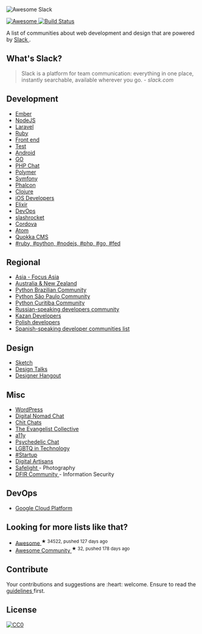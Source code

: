 <p>
 <img alt="Awesome Slack" src="images/logo.jpg"/>
</p>
<p>
 <a href="https://github.com/sindresorhus/awesome">
  <img alt="Awesome" src="https://cdn.rawgit.com/sindresorhus/awesome/d7305f38d29fed78fa85652e3a63e154dd8e8829/media/badge.svg"/>
 </a>
 <a href="https://travis-ci.org/filipelinhares/awesome-slack">
  <img alt="Build Status" src="https://api.travis-ci.org/filipelinhares/awesome-slack.png"/>
 </a>
</p>
<p>
 A list of communities about web development and design that are powered by
 <a href="https://slack.com/">
  Slack
 </a>
 .
</p>
<h2>
 What's Slack?
</h2>
<blockquote>
 <p>
  Slack is a platform for team communication: everything in one place, instantly searchable, available wherever you go.
  <em>
   - slack.com
  </em>
 </p>
</blockquote>
<h2>
 Development
</h2>
<ul>
 <li>
  <a href="https://ember-community-slackin.herokuapp.com/">
   Ember
  </a>
 </li>
 <li>
  <a href="http://nodeslackers.io/">
   NodeJS
  </a>
 </li>
 <li>
  <a href="https://larachat.co/">
   Laravel
  </a>
 </li>
 <li>
  <a href="https://rubydevelopers.typeform.com/to/l7WVWl">
   Ruby
  </a>
 </li>
 <li>
  <a href="http://frontenddevelopers.org/">
   Front end
  </a>
 </li>
 <li>
  <a href="http://hashtagtesting.com/">
   Test
  </a>
 </li>
 <li>
  <a href="https://androidchat.co/">
   Android
  </a>
 </li>
 <li>
  <a href="https://docs.google.com/forms/d/e/1FAIpQLScNsNXbz2SCLH5hVNoZS0C70nPAXv730SW9F3K1g6iVvlcUTg/viewform?fbzx=4754263898376949596">
   GO
  </a>
 </li>
 <li>
  <a href="https://phpchat.co">
   PHP Chat
  </a>
 </li>
 <li>
  <a href="http://polymer-slack.herokuapp.com/">
   Polymer
  </a>
 </li>
 <li>
  <a href="https://symfony2slack.herokuapp.com/">
   Symfony
  </a>
 </li>
 <li>
  <a href="http://slack.phalconphp.com">
   Phalcon
  </a>
 </li>
 <li>
  <a href="http://clojurians.net/">
   Clojure
  </a>
 </li>
 <li>
  <a href="http://ios-developers.io/">
   iOS Developers
  </a>
 </li>
 <li>
  <a href="https://elixir-slackin.herokuapp.com/">
   Elixir
  </a>
 </li>
 <li>
  <a href="https://devopschat.co/">
   DevOps
  </a>
 </li>
 <li>
  <a href="https://slashrocket.io/">
   slashrocket
  </a>
 </li>
 <li>
  <a href="http://slack.cordova.io/">
   Cordova
  </a>
 </li>
 <li>
  <a href="http://atom-slack.herokuapp.com/">
   Atom
  </a>
 </li>
 <li>
  <a href="https://quokkaslack.herokuapp.com/">
   Quokka CMS
  </a>
 </li>
 <li>
  <a href="http://www.hashtagdevelopers.com/">
   #ruby, #python, #nodejs, #php, #go, #fed
  </a>
 </li>
</ul>
<h2>
 Regional
</h2>
<ul>
 <li>
  <a href="https://focusasia.xyz?ref=github">
   Asia - Focus Asia
  </a>
 </li>
 <li>
  <a href="http://devanz.co">
   Australia & New Zealand
  </a>
 </li>
 <li>
  <a href="http://slack-pythonbrasil.herokuapp.com/">
   Python Brazilian Community
  </a>
 </li>
 <li>
  <a href="http://grupysp.herokuapp.com/">
   Python São Paulo Community
  </a>
 </li>
 <li>
  <a href="http://grupypr.herokuapp.com/">
   Python Curitiba Community
  </a>
 </li>
 <li>
  <a href="https://rusdevs.herokuapp.com/">
   Russian-speaking developers community
  </a>
 </li>
 <li>
  <a href="https://devkzn.slack.com/">
   Kazan Developers
  </a>
 </li>
 <li>
  <a href="http://slackin.devstyle.pl/">
   Polish developers
  </a>
 </li>
 <li>
  <a href="https://github.com/esebastian/awesome-spanish-slack-dev-groups">
   Spanish-speaking developer communities list
  </a>
 </li>
</ul>
<h2>
 Design
</h2>
<ul>
 <li>
  <a href="http://teamsketch.io/">
   Sketch
  </a>
 </li>
 <li>
  <a href="https://docs.google.com/forms/d/e/1FAIpQLSeKT_LC8kKTzJ4JjmgVQVpfl24i1qBkjJ7TYyQcNHL7fBQkYQ/viewform?c=0&w=1">
   Design Talks
  </a>
 </li>
 <li>
  <a href="https://www.designerhangout.co/">
   Designer Hangout
  </a>
 </li>
</ul>
<h2>
 Misc
</h2>
<ul>
 <li>
  <a href="https://make.wordpress.org/chat/">
   WordPress
  </a>
 </li>
 <li>
  <a href="https://hashtagnomads.com/">
   Digital Nomad Chat
  </a>
 </li>
 <li>
  <a href="http://www.chitchats.co/">
   Chit Chats
  </a>
 </li>
 <li>
  <a href="https://github.com/evangelistcollective/">
   The Evangelist Collective
  </a>
 </li>
 <li>
  <a href="https://web-a11y.herokuapp.com/">
   a11y
  </a>
 </li>
 <li>
  <a href="http://psychedelicchat.com/">
   Psychedelic Chat
  </a>
 </li>
 <li>
  <a href="http://lgbtq.technology/">
   LGBTQ in Technology
  </a>
 </li>
 <li>
  <a href="http://startup.chat">
   #Startup
  </a>
 </li>
 <li>
  <a href="http://www.artisans.digital/">
   Digital Artisans
  </a>
 </li>
 <li>
  <a href="http://safelight.herokuapp.com/">
   Safelight
  </a>
  - Photography
 </li>
 <li>
  <a href="https://rishi28.typeform.com/to/sTbTI8">
   DFIR Community
  </a>
  - Information Security
 </li>
</ul>
<h2>
 DevOps
</h2>
<ul>
 <li>
  <a href="http://bit.ly/gcp-slack">
   Google Cloud Platform
  </a>
 </li>
</ul>
<h2>
 Looking for more lists like that?
</h2>
<ul>
 <li>
  <a href="https://github.com/sindresorhus/awesome">
   Awesome
  </a>
  <sup>
   &#9733 34522, pushed 127 days ago
  </sup>
 </li>
 <li>
  <a href="https://github.com/peterkokot/awesome-community">
   Awesome Community
  </a>
  <sup>
   &#9733 32, pushed 178 days ago
  </sup>
 </li>
</ul>
<h2>
 Contribute
</h2>
<p>
 Your contributions and suggestions are :heart: welcome. Ensure to read the
 <a href="https://github.com/filipelinhares/awesome-slack/blob/master/CONTRIBUTING.md">
  guidelines
 </a>
 first.
</p>
<h2>
 License
</h2>
<p>
 <a href="https://creativecommons.org/publicdomain/zero/1.0/">
  <img alt="CC0" src="https://licensebuttons.net/p/zero/1.0/88x31.png"/>
 </a>
</p>
